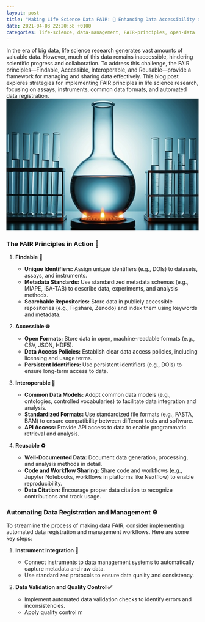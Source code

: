 ```yaml
---
layout: post
title: "Making Life Science Data FAIR: 🌱 Enhancing Data Accessibility and Discoverability in Life Sciences 🔍"
date: 2021-04-03 22:20:58 +0100
categories: life-science, data-management, FAIR-principles, open-data
---
```

In the era of big data, life science research generates vast amounts of valuable data. However, much of this data remains inaccessible, hindering scientific progress and collaboration. To address this challenge, the FAIR principles—Findable, Accessible, Interoperable, and Reusable—provide a framework for managing and sharing data effectively. This blog post explores strategies for implementing FAIR principles in life science research, focusing on assays, instruments, common data formats, and automated data registration.
![galaxy](/images/life.jpeg "Galactic Plane")

### **The FAIR Principles in Action 🚀**

1. **Findable 🔑**  
    * **Unique Identifiers:** Assign unique identifiers (e.g., DOIs) to datasets, assays, and instruments.  
    * **Metadata Standards:** Use standardized metadata schemas (e.g., MIAPE, ISA-TAB) to describe data, experiments, and analysis methods.  
    * **Searchable Repositories:** Store data in publicly accessible repositories (e.g., Figshare, Zenodo) and index them using keywords and metadata.  

2. **Accessible 🌐**  
    * **Open Formats:** Store data in open, machine-readable formats (e.g., CSV, JSON, HDF5).  
    * **Data Access Policies:** Establish clear data access policies, including licensing and usage terms.  
    * **Persistent Identifiers:** Use persistent identifiers (e.g., DOIs) to ensure long-term access to data.  

3. **Interoperable 🔄**  
    * **Common Data Models:** Adopt common data models (e.g., ontologies, controlled vocabularies) to facilitate data integration and analysis.  
    * **Standardized Formats:** Use standardized file formats (e.g., FASTA, BAM) to ensure compatibility between different tools and software.  
    * **API Access:** Provide API access to data to enable programmatic retrieval and analysis.  

4. **Reusable ♻️**  
    * **Well-Documented Data:** Document data generation, processing, and analysis methods in detail.  
    * **Code and Workflow Sharing:** Share code and workflows (e.g., Jupyter Notebooks, workflows in platforms like Nextflow) to enable reproducibility.  
    * **Data Citation:** Encourage proper data citation to recognize contributions and track usage.  

### **Automating Data Registration and Management ⚙️**

To streamline the process of making data FAIR, consider implementing automated data registration and management workflows. Here are some key steps:

1. **Instrument Integration 🔌**  
    * Connect instruments to data management systems to automatically capture metadata and raw data.  
    * Use standardized protocols to ensure data quality and consistency.  

2. **Data Validation and Quality Control ✅**  
    * Implement automated data validation checks to identify errors and inconsistencies.  
    * Apply quality control m
